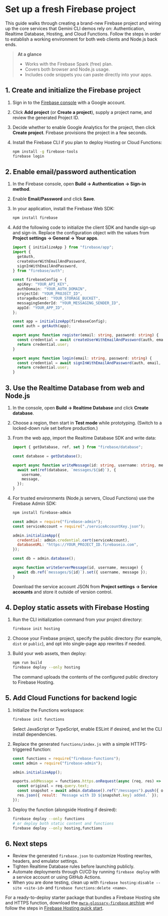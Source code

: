 # Set up a fresh Firebase project

This guide walks through creating a brand-new Firebase project and wiring up the core services that Gemini CLI demos rely on: Authentication, Realtime Database, Hosting, and Cloud Functions. Follow the steps in order to establish a working environment for both web clients and Node.js back ends.

> **At a glance**
>
> * Works with the Firebase Spark (free) plan.
> * Covers both browser and Node.js usage.
> * Includes code snippets you can paste directly into your apps.

## 1. Create and initialize the Firebase project

1. Sign in to the [Firebase console](https://console.firebase.google.com/) with a Google account.
2. Click **Add project** (or **Create a project**), supply a project name, and review the generated Project ID.
3. Decide whether to enable Google Analytics for the project, then click **Create project**. Firebase provisions the project in a few seconds.
4. Install the Firebase CLI if you plan to deploy Hosting or Cloud Functions:

   ```bash
   npm install -g firebase-tools
   firebase login
   ```

## 2. Enable email/password authentication

1. In the Firebase console, open **Build → Authentication → Sign-in method**.
2. Enable **Email/Password** and click **Save**.
3. In your application, install the Firebase Web SDK:

   ```bash
   npm install firebase
   ```

4. Add the following code to initialize the client SDK and handle sign-up and sign-in. Replace the configuration object with the values from **Project settings → General → Your apps**.

   ```ts
   import { initializeApp } from "firebase/app";
   import {
     getAuth,
     createUserWithEmailAndPassword,
     signInWithEmailAndPassword,
   } from "firebase/auth";

   const firebaseConfig = {
     apiKey: "YOUR_API_KEY",
     authDomain: "YOUR_AUTH_DOMAIN",
     projectId: "YOUR_PROJECT_ID",
     storageBucket: "YOUR_STORAGE_BUCKET",
     messagingSenderId: "YOUR_MESSAGING_SENDER_ID",
     appId: "YOUR_APP_ID",
   };

   const app = initializeApp(firebaseConfig);
   const auth = getAuth(app);

   export async function register(email: string, password: string) {
     const credential = await createUserWithEmailAndPassword(auth, email, password);
     return credential.user;
   }

   export async function login(email: string, password: string) {
     const credential = await signInWithEmailAndPassword(auth, email, password);
     return credential.user;
   }
   ```

## 3. Use the Realtime Database from web and Node.js

1. In the console, open **Build → Realtime Database** and click **Create database**.
2. Choose a region, then start in **Test mode** while prototyping. (Switch to a locked-down rule set before production.)
3. From the web app, import the Realtime Database SDK and write data:

   ```ts
   import { getDatabase, ref, set } from "firebase/database";

   const database = getDatabase();

   export async function writeMessage(id: string, username: string, message: string) {
     await set(ref(database, `messages/${id}`), {
       username,
       message,
     });
   }
   ```

4. For trusted environments (Node.js servers, Cloud Functions) use the Firebase Admin SDK:

   ```bash
   npm install firebase-admin
   ```

   ```js
   const admin = require("firebase-admin");
   const serviceAccount = require("./serviceAccountKey.json");

   admin.initializeApp({
     credential: admin.credential.cert(serviceAccount),
     databaseURL: "https://YOUR_PROJECT_ID.firebaseio.com",
   });

   const db = admin.database();

   async function writeServerMessage(id, username, message) {
     await db.ref(`messages/${id}`).set({ username, message });
   }
   ```

   Download the service account JSON from **Project settings → Service accounts** and store it outside of version control.

## 4. Deploy static assets with Firebase Hosting

1. Run the CLI initialization command from your project directory:

   ```bash
   firebase init hosting
   ```

2. Choose your Firebase project, specify the public directory (for example, `dist` or `public`), and opt into single-page app rewrites if needed.
3. Build your web assets, then deploy:

   ```bash
   npm run build
   firebase deploy --only hosting
   ```

   The command uploads the contents of the configured public directory to Firebase Hosting.

## 5. Add Cloud Functions for backend logic

1. Initialize the Functions workspace:

   ```bash
   firebase init functions
   ```

   Select JavaScript or TypeScript, enable ESLint if desired, and let the CLI install dependencies.

2. Replace the generated `functions/index.js` with a simple HTTPS-triggered function:

   ```js
   const functions = require("firebase-functions");
   const admin = require("firebase-admin");

   admin.initializeApp();

   exports.addMessage = functions.https.onRequest(async (req, res) => {
     const original = req.query.text;
     const snapshot = await admin.database().ref("/messages").push({ original });
     res.json({ result: `Message with ID ${snapshot.key} added.` });
   });
   ```

3. Deploy the function (alongside Hosting if desired):

   ```bash
   firebase deploy --only functions
   # or deploy both static content and functions
   firebase deploy --only hosting,functions
   ```

## 6. Next steps

* Review the generated `firebase.json` to customize Hosting rewrites, headers, and emulator settings.
* Tighten Realtime Database rules before launching publicly.
* Automate deployments through CI/CD by running `firebase deploy` with a service account or using GitHub Actions.
* When you are done testing, clean up with `firebase hosting:disable --site <site-id>` and `firebase functions:delete <name>`.

For a ready-to-deploy starter package that bundles a Firebase Hosting site and HTTPS function, download the [`mwra-glossary-firebase` archive](https://platform.openai.com/storage/vector_stores/vs_6859e43920848191a894dd36ecf0595a/mwra-glossary-firebase.zip?download=1) and follow the steps in [Firebase Hosting quick start](./firebase-hosting.md).
